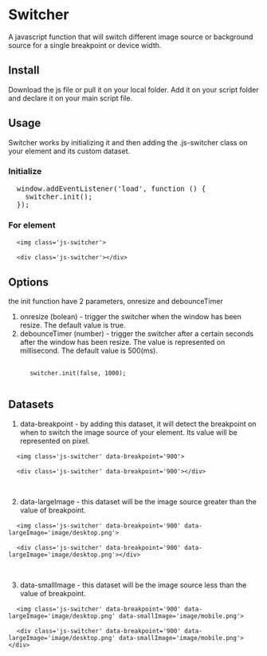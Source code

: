 # Switcher
A javascript function that will switch different image source or background source for a single breakpoint or device width.

## Install
Download the js file or pull it on your local folder. Add it on your script folder and declare it on your main script file.

## Usage
Switcher works by initializing it and then adding the .js-switcher class on your element and its custom dataset.

### Initialize
<pre>
  window.addEventListener('load', function () {
    switcher.init();
  });
</pre>

### For element
<pre>
  <code>&lt;img class='js-switcher'&gt;</code>
</pre>
<pre>
  <code>&lt;div class='js-switcher'&gt;&lt;/div&gt;</code>
</pre>

## Options
the init function have 2 parameters, onresize and debounceTimer

1. onresize (bolean) - trigger the switcher when the window has been resize. The default value is true.
2. debounceTimer (number) - trigger the switcher after a certain seconds after the window has been resize. The value is represented on millisecond. The default value is 500(ms).

<pre>
  <code>
      switcher.init(false, 1000);
  </code>
</pre>

## Datasets
1. data-breakpoint - by adding this dataset, it will detect the breakpoint on when to switch the image source of your element. Its value will be represented on pixel.
<pre>
  <code>&lt;img class='js-switcher' data-breakpoint='900'&gt;</code>
</pre>
<pre>
  <code>&lt;div class='js-switcher' data-breakpoint='900'&gt;&lt;/div&gt;</code>
</pre>

</br>

2. data-largeImage - this dataset will be the image source greater than the value of breakpoint.
<pre>
  <code>&lt;img class='js-switcher' data-breakpoint='900' data-largeImage='image/desktop.png'&gt;</code>
</pre>
<pre>
  <code>&lt;div class='js-switcher' data-breakpoint='900' data-largeImage='image/desktop.png'&gt;&lt;/div&gt;</code>
</pre>

</br>

3. data-smallImage - this dataset will be the image source less than the value of breakpoint.
<pre>
  <code>&lt;img class='js-switcher' data-breakpoint='900' data-largeImage='image/desktop.png' data-smallImage='image/mobile.png'&gt;</code>
</pre>
<pre>
  <code>&lt;div class='js-switcher' data-breakpoint='900' data-largeImage='image/desktop.png' data-smallImage='image/mobile.png'&gt;&lt;/div&gt;</code>
</pre>
